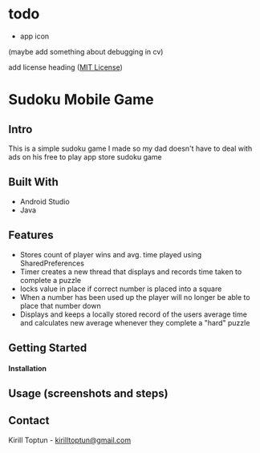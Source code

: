 # todo

- app icon

(maybe add something about debugging in cv)

add license heading ([MIT License](LICENSE))

# Sudoku Mobile Game
## Intro
This is a simple sudoku game I made so my dad doesn't have to deal with ads on his free to play app store sudoku game
## Built With
- Android Studio
- Java

## Features
- Stores count of player wins and avg. time played using SharedPreferences
- Timer creates a new thread that displays and records time taken to complete a puzzle
- locks value in place if correct number is placed into a square
- When a number has been used up the player will no longer be able to place that number down
- Displays and keeps a locally stored record of the users average time and calculates new average whenever they complete a "hard" puzzle



## Getting Started
#### Installation

## Usage (screenshots and steps)

## Contact
Kirill Toptun - kirilltoptun@gmail.com
